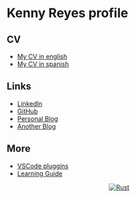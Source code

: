 # Kenny Reyes profile

## CV

- [My CV in english](./CV/CV_en.md)
- [My CV in spanish](./CV/CV_es.md)

## Links

- [LinkedIn](https://www.linkedin.com/in/kenny-reyes-26506918/)
- [GitHub](https://github.com/kenny-reyes)
- [Personal Blog](https://kenny-reyes.github.io)
- [Another Blog](https://geeks.ms/windowsplatform/author/kreyes/)

## More

- [VSCode pluggins](./Resources/VSCodePluggins.md)
- [Learning Guide](./images/slack-imgs.com.png)

<p align="center">
  <a href="https://www.rust-lang.org/">
    <img alt="Rust" src="https://www.rust-lang.org/static/images/ferris.gif">
  </a>
</p>

